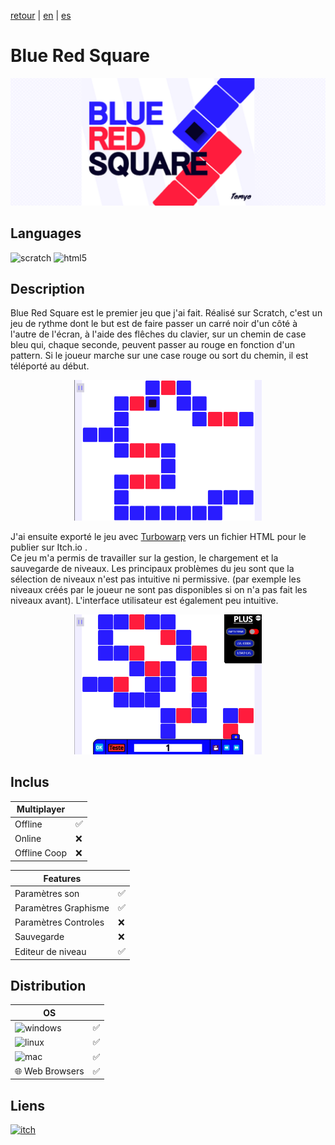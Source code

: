 [retour](/README.md) | [en](/translation/en/blue-red-square.md) | [es](/translation/es/blue-red-square.md)
  
# Blue Red Square

<p align="center">
  <img src="/image/blue-red-square-banner.png" width="600" alt="BRS logo">
</p>

## Languages

<img alt="scratch" src="https://img.shields.io/badge/Scratch-FF6F00?style=for-the-badge&logo=Scratch&logoColor=white"/> <img alt="html5" src="https://img.shields.io/badge/HTML5-E34F26?style=for-the-badge&logo=html5&logoColor=white"/>

## Description
Blue Red Square est le premier jeu que j'ai fait. Réalisé sur Scratch, c'est un jeu de rythme dont le but est de faire passer un carré noir d'un côté à l'autre de l'écran, à l'aide des flêches du clavier, sur un chemin de case bleu qui, chaque seconde, peuvent passer au rouge en fonction d'un pattern. Si le joueur marche sur une case rouge ou sort du chemin, il est téléporté au début.

<p align="center">
  <img src="/image/blue-red-square-level.png" width="300" alt="BRS niveau">
</p>

J'ai ensuite exporté le jeu avec [Turbowarp](https://packager.turbowarp.org/?import_from=https://turbowarp.org) vers un fichier HTML pour le publier sur Itch.io .  
Ce jeu m'a permis de travailler sur la gestion, le chargement et la sauvegarde de niveaux. Les principaux problèmes du jeu sont que la sélection de niveaux n'est pas intuitive ni permissive. (par exemple les niveaux créés par le joueur ne sont pas disponibles si on n'a pas fait les niveaux avant). L'interface utilisateur est également peu intuitive.

<p align="center">
  <img src="/image/blue-red-square-level-editor.png" width="300" alt="BRS editeur">
</p>

## Inclus

| Multiplayer |  |
|---------------|---------------|
| Offline | ✅ |
| Online | ❌ |
| Offline Coop | ❌ |

| Features | |
|---------------|---------------|
| Paramètres son | ✅ |
| Paramètres Graphisme | ✅ |
| Paramètres Controles | ❌ |
| Sauvegarde | ❌ |
| Editeur de niveau | ✅ |

## Distribution

| OS | |
|---------------|---------------|
| <img alt="windows" src="https://img.shields.io/badge/Windows-0078D6?style=for-the-badge&logo=windows&logoColor=white"/> | ✅ |
| <img alt="linux" src="https://img.shields.io/badge/Linux-FCC624?style=for-the-badge&logo=linux&logoColor=black"/> | ✅ |
| <img alt="mac" src="https://img.shields.io/badge/mac%20os-000000?style=for-the-badge&logo=apple&logoColor=white"/> | ✅ |
| 🌐 Web Browsers | ✅ |


## Liens

<a target="_blank" href="https://tomyo.itch.io/blue-red-square">
      <img alt="itch" src="https://img.shields.io/badge/Itch.io-FA5C5C?style=for-the-badge&logo=itchdotio&logoColor=white">
    </a>

</details>
